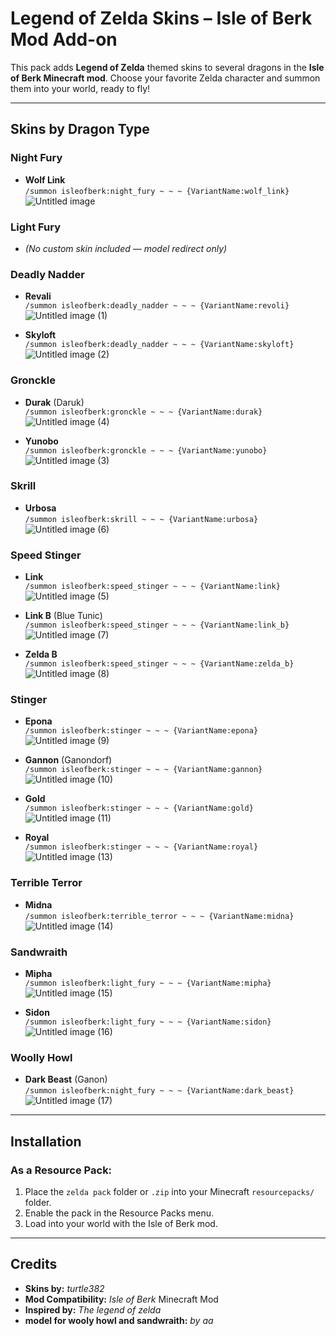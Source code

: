 # Legend of Zelda Skins – Isle of Berk Mod Add-on

This pack adds **Legend of Zelda** themed skins to several dragons in the **Isle of Berk Minecraft mod**. Choose your favorite Zelda character and summon them into your world, ready to fly!

---

## Skins by Dragon Type

### Night Fury
- **Wolf Link**  
  `/summon isleofberk:night_fury ~ ~ ~ {VariantName:wolf_link}`
![Untitled image](https://github.com/user-attachments/assets/667d38c3-d1f4-482d-a345-f73c80f940ec)






### Light Fury
- *(No custom skin included — model redirect only)*

### Deadly Nadder
- **Revali**  
  `/summon isleofberk:deadly_nadder ~ ~ ~ {VariantName:revoli}`
![Untitled image (1)](https://github.com/user-attachments/assets/90aa211c-8ccb-442b-95de-c48a59fd4813)

- **Skyloft**  
  `/summon isleofberk:deadly_nadder ~ ~ ~ {VariantName:skyloft}`
![Untitled image (2)](https://github.com/user-attachments/assets/70d667d7-0212-440b-9c49-4e553471538e)



### Gronckle
- **Durak** (Daruk)  
  `/summon isleofberk:gronckle ~ ~ ~ {VariantName:durak}`
![Untitled image (4)](https://github.com/user-attachments/assets/4013d09c-203f-4e76-9ec2-39a76d012d70)


- **Yunobo**  
  `/summon isleofberk:gronckle ~ ~ ~ {VariantName:yunobo}`
![Untitled image (3)](https://github.com/user-attachments/assets/ca3c216d-1392-48f1-b3af-18439764c1fb)



### Skrill
- **Urbosa**  
  `/summon isleofberk:skrill ~ ~ ~ {VariantName:urbosa}`
![Untitled image (6)](https://github.com/user-attachments/assets/248f53e4-4992-4ab9-a54c-b4e746e51fab)



### Speed Stinger
- **Link**  
  `/summon isleofberk:speed_stinger ~ ~ ~ {VariantName:link}`
![Untitled image (5)](https://github.com/user-attachments/assets/0c315219-9bd9-4ca6-b2b0-90333732300e)

- **Link B** (Blue Tunic)  
  `/summon isleofberk:speed_stinger ~ ~ ~ {VariantName:link_b}`
![Untitled image (7)](https://github.com/user-attachments/assets/00de5999-53d8-4c9e-9481-fc4de55e1cde)

- **Zelda B**  
  `/summon isleofberk:speed_stinger ~ ~ ~ {VariantName:zelda_b}`
![Untitled image (8)](https://github.com/user-attachments/assets/7a87b1a0-4264-41c2-b92b-db9a65a0ad49)


### Stinger
- **Epona**  
  `/summon isleofberk:stinger ~ ~ ~ {VariantName:epona}`
![Untitled image (9)](https://github.com/user-attachments/assets/57976649-2ca5-4d47-8e33-21a5b447c062)

- **Gannon** (Ganondorf)  
  `/summon isleofberk:stinger ~ ~ ~ {VariantName:gannon}`
![Untitled image (10)](https://github.com/user-attachments/assets/4d54d11f-38b1-43a9-89ae-2b44cba4538f)

- **Gold**  
  `/summon isleofberk:stinger ~ ~ ~ {VariantName:gold}`
![Untitled image (11)](https://github.com/user-attachments/assets/f4cf5219-25e6-4786-90ce-cfd6bff6ed78)

- **Royal**  
  `/summon isleofberk:stinger ~ ~ ~ {VariantName:royal}`
![Untitled image (13)](https://github.com/user-attachments/assets/59d8ed46-70d2-4102-921b-5b03dbe3a5be)


### Terrible Terror
- **Midna**  
  `/summon isleofberk:terrible_terror ~ ~ ~ {VariantName:midna}`
![Untitled image (14)](https://github.com/user-attachments/assets/bb4920ea-971f-4bf4-a4ac-7de1828356cf)


### Sandwraith
- **Mipha**  
  `/summon isleofberk:light_fury ~ ~ ~ {VariantName:mipha}`
![Untitled image (15)](https://github.com/user-attachments/assets/95f203cd-25bc-4444-b146-57a1189dfa22)

- **Sidon**  
  `/summon isleofberk:light_fury ~ ~ ~ {VariantName:sidon}`
![Untitled image (16)](https://github.com/user-attachments/assets/f114b209-10f4-43a6-bbee-2f5667d574b3)


### Woolly Howl
- **Dark Beast** (Ganon)  
  `/summon isleofberk:night_fury ~ ~ ~ {VariantName:dark_beast}`
![Untitled image (17)](https://github.com/user-attachments/assets/9c50aadb-8bd0-4f3a-9ccd-a25883b16dd4)


---

## Installation

### As a Resource Pack:
1. Place the `zelda pack` folder or `.zip` into your Minecraft `resourcepacks/` folder.
2. Enable the pack in the Resource Packs menu.
3. Load into your world with the Isle of Berk mod.


---

## Credits

- **Skins by:** *turtle382*  
- **Mod Compatibility:** *Isle of Berk* Minecraft Mod  
- **Inspired by:** *The legend of zelda*
- **model for wooly howl and sandwraith:** *by aa*
